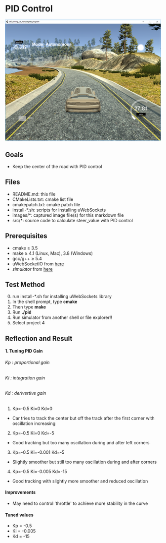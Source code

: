 # **PID Control**

![simulator screen capture](./images/sim_capture.png)

## Goals
* Keep the center of the road with PID control

## Files
* README.md: this file
* CMakeLists.txt: cmake list file
* cmakepatch.txt: cmake patch file
* install-*.sh: scripts for installing uWebSockets
* images/*: captured image file(s) for this markdown file
* src/*: source code to calculate steer_value with PID control


## Prerequisites
* cmake &ge; 3.5
* make &ge; 4.1 (Linux, Mac), 3.8 (Windows)
* gcc/g++ &ge; 5.4
* uWebSocketIO from [here](https://github.com/uNetworking/uWebSockets)
* *simulator* from [here](https://github.com/udacity/self-driving-car-sim/releases/)

## Test Method
0. run install-*.sh for installing uWebSockets library
1. In the shell prompt, type **cmake**
2. Then type **make**
3. Run **./pid**
4. Run simulator from another shell or file explorer!!
5. Select project 4

## Reflection and Result

#### 1. Tuning PID Gain
###### Kp : proportional gain
###### Ki : integration gain
###### Kd : derivertive gain

1) Kp=-0.5 Ki=0 Kd=0
  - Car tries to track the center but off the track after the first corner with oscillation increasing
  
2) Kp=-0.5 Ki=0 Kd=-5
  - Good tracking but too many oscillation during and after left corners

3) Kp=-0.5 Ki=-0.001 Kd=-5
  - Slightly smoother but still too many oscillation during and after corners
  
4) Kp=-0.5 Ki=-0.005 Kd=-15
  - Good tracking with slightly more smoother and reduced oscillation
#### Improvements
- May need to control 'throttle' to achieve more stability in the curve

#### Tuned values
  - Kp = -0.5
  - Ki = -0.005
  - Kd = -15
